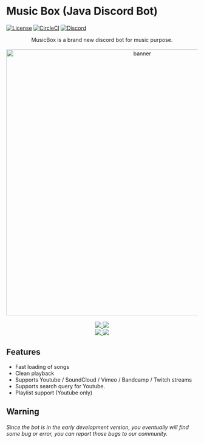 # Music Box (Java Discord Bot)

[![License](https://img.shields.io/github/license/jagrosh/MusicBot.svg)](https://github.com/daviddev16/java-musicbox/blob/master/LICENSE)
[![CircleCI](https://circleci.com/gh/daviddev16/java-musicbox/tree/Development.svg?style=shield)](https://circleci.com/gh/daviddev16/java-musicbox/tree/Development)
[![Discord](https://discordapp.com/api/guilds/893011039468273705/widget.png)](https://discord.gg/RjxMwhMwwF)


<p align="center">
   MusicBox is a brand new discord bot for music purpose.<br><br>
   <img width="700" alt="banner" src="https://i.imgur.com/Bkg5eAz.gif"><br><br>
  <a href="https://github.com/daviddev16/java-musicbox">
     <img src="https://img.shields.io/static/v1?label=&message=Online+version+(1.0.2+alpha)&color=bb72da&style=flat-badge&logo=Bandcamp&logoColor=white&logoWidth=10">
   </a>
   <a href="https://circleci.com/gh/daviddev16/java-musicbox/tree/Development">
     <img src="https://img.shields.io/static/v1?label=&message=Development+version+(1.0.3+alpha)&color=bb72da&style=flat-badge&logo=Bandcamp&logoColor=white&logoWidth=10">
   </a><br>
   <a href="https://discord.com/api/oauth2/authorize?client_id=892542872811884584&permissions=3459136&scope=bot">
     <img src="https://img.shields.io/static/v1?label=&message=Invite+to+your+server&color=bb72da&style=flat-badge&logo=discord&logoColor=white&logoWidth=10">
   </a>
   <a href="https://discord.gg/RjxMwhMwwF">
     <img src="https://img.shields.io/static/v1?label=&message=Join+the+community!&color=bb72da&style=flat-badge&logo=discord&logoColor=white&logoWidth=10">
   </a>
</p>


## Features
 - Fast loading of songs
 - Clean playback
 - Supports Youtube / SoundCloud / Vimeo / Bandcamp / Twitch streams
 - Supports search query for Youtube.
 - Playlist support (Youtube only)


## Warning

<h6><i>Since the bot is in the early development version, you eventually will find some bug or error, you can report those bugs to our community.</i></h6>
